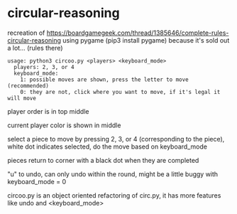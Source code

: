 # circular-reasoning

recreation of https://boardgamegeek.com/thread/1385646/complete-rules-circular-reasoning 
using pygame (pip3 install pygame) because it's sold out a lot... (rules there)

```
usage: python3 circoo.py <players> <keyboard_mode>
  players: 2, 3, or 4
  keyboard_mode:
    1: possible moves are shown, press the letter to move (recommended)
    0: they are not, click where you want to move, if it's legal it will move
```  

player order is in top middle

current player color is shown in middle

select a piece to move by pressing 2, 3, or 4 (corresponding to the piece), white dot indicates selected, do the move based on keyboard_mode

pieces return to corner with a black dot when they are completed

"u" to undo, can only undo within the round, might be a little buggy with keyboard_mode = 0

circoo.py is an object oriented refactoring of circ.py,
it has more features like undo and <keyboard_mode>

